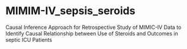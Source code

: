 # MIMIM-IV_sepsis_seroids
Causal Inference Approach for Retrospective Study of MIMIC-IV Data to Identify Causal Relationship between Use of Steroids and Outcomes in septic ICU Patients
